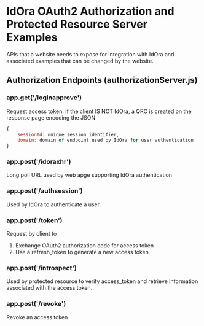 # IdOra OAuth2 Authorization and Protected Resource Server Examples

APIs that a website needs to expose for integration with IdOra and associated examples that can be changed by the website.

## Authorization Endpoints (authorizationServer.js)

### app.get('/loginapprove')

Request access token. If the client IS NOT IdOra, a QRC is created on the response page encoding the JSON
```javascript
{
	sessionId: unique session identifier,
	domain: domain of endpoint used by IdOra for user authentication
}
```

### app.post('/idoraxhr')

Long poll URL used by web apge supporting IdOra authentication

### app.post('/authsession')

Used by IdOra to authenticate a user.

### app.post('/token')

Request by client to 

1. Exchange OAuth2 authorization code for access token
2. Use a refresh_token to generate a new access token


### app.post('/introspect')

Used by protected resource to verify access_token and retrieve information associated with the access token.

### app.post('/revoke')

Revoke an access token
